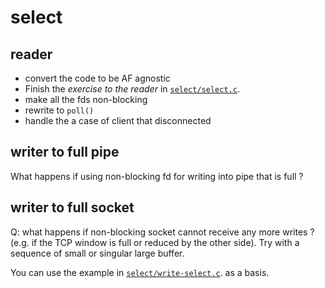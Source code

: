 # select

## reader

- convert the code to be AF agnostic
- Finish the _exercise to the reader_ in [`select/select.c`](https://github.com/devnull-cz/unix-linux-prog-in-c-src/blob/master/select/select.c).
- make all the fds non-blocking
- rewrite to `poll()`
- handle the a case of client that disconnected

## writer to full pipe

What happens if using non-blocking fd for writing into pipe that is full ?

## writer to full socket

Q: what happens if non-blocking socket cannot receive any more writes ? (e.g. if the TCP window is full or reduced by the other side).
Try with a sequence of small or singular large buffer.

You can use the example in 
[`select/write-select.c`](https://github.com/devnull-cz/unix-linux-prog-in-c-src/blob/master/select/write-select.c).
as a basis.
